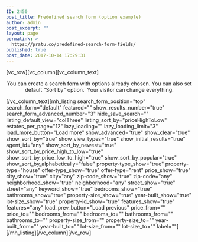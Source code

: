 ```yaml
---
ID: 2450
post_title: Predefined search form (option example)
author: admin
post_excerpt: ""
layout: page
permalink: >
  https://pratu.co/predefined-search-form-fields/
published: true
post_date: 2017-10-14 17:29:31
---
```

<p>[vc_row][vc_column][vc_column_text]</p>
<p style="text-align: center;">You can create a search form with options already chosen. You can also set default "Sort by" option.  Your visitor can change everything.</p>
<p>[/vc_column_text][mh_listing search_form_position="top" search_form="default" featured="" show_results_number="true" search_form_advanced_number="3" hide_save_search="" listing_default_view="colThree" listing_sort_by="priceHighToLow" estates_per_page="12" lazy_loading="" lazy_loading_limit="3" load_more_button="Load more" show_advanced="true" show_clear="true" show_sort_by="true" show_view_types="true" show_initial_results="true" agent_id="any" show_sort_by_newest="true" show_sort_by_price_high_to_low="true" show_sort_by_price_low_to_high="true" show_sort_by_popular="true" show_sort_by_alphabetically="false" property-type_show="true" property-type="house" offer-type_show="true" offer-type="rent" price_show="true" city_show="true" city="any" zip-code_show="true" zip-code="any" neighborhood_show="true" neighborhood="any" street_show="true" street="any" keyword_show="true" bedrooms_show="true" bathrooms_show="true" property-size_show="true" year-built_show="true" lot-size_show="true" property-id_show="true" features_show="true" features="any" load_prev_button="Load previous" price_from="" price_to="" bedrooms_from="" bedrooms_to="" bathrooms_from="" bathrooms_to="" property-size_from="" property-size_to="" year-built_from="" year-built_to="" lot-size_from="" lot-size_to="" label=""][/mh_listing][/vc_column][/vc_row]</p>